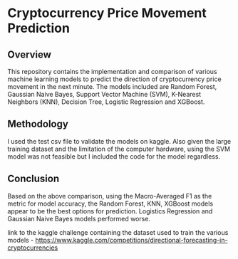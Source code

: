 # Cryptocurrency Price Movement Prediction
## Overview
This repository contains the implementation and comparison of various machine learning
models to predict the direction of cryptocurrency price movement in the next minute. The
models included are Random Forest, Gaussian Naive Bayes, Support Vector Machine (SVM),
K-Nearest Neighbors (KNN), Decision Tree, Logistic Regression and XGBoost.
## Methodology
I used the test csv file to validate the models on kaggle. Also given the large training
dataset and the limitation of the computer hardware, using the SVM model was not feasible but I
included the code for the model regardless.
## Conclusion
Based on the above comparison, using the Macro-Averaged F1 as the metric for model accuracy, the Random Forest, KNN, XGBoost models appear to be the
best options for prediction. Logistics Regression and Gaussian Naive Bayes models performed
worse.

link to the kaggle challenge containing the dataset used to train the various models - https://www.kaggle.com/competitions/directional-forecasting-in-cryptocurrencies
